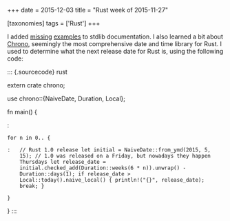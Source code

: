 +++
date = 2015-12-03
title = "Rust week of 2015-11-27"

[taxonomies]
tags = ['Rust']
+++

I added [missing][] [examples] to stdlib documentation. I also learned a
bit about [Chrono], seemingly the most comprehensive date and time
library for Rust. I used to determine what the next release date for
Rust is, using the following code:

::: {.sourcecode}
rust

extern crate chrono;

use chrono::{NaiveDate, Duration, Local};

fn main() {

:

    for n in 0.. {

    :   // Rust 1.0 release let initial = NaiveDate::from_ymd(2015, 5,
        15); // 1.0 was released on a Friday, but nowadays they happen
        Thursdays let release_date =
        initial.checked_add(Duration::weeks(6 * n)).unwrap() -
        Duration::days(1); if release_date >
        Local::today().naive_local() { println!("{}", release_date);
        break; }

    }

}
:::

  [missing]: https://github.com/rust-lang/rust/pull/30188
  [examples]: https://github.com/rust-lang/rust/pull/30190
  [Chrono]: https://github.com/lifthrasiir/rust-chrono
